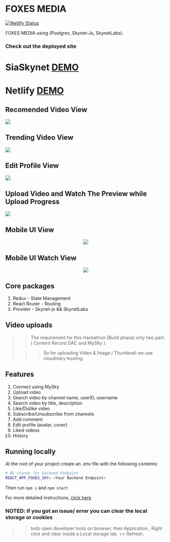 # FOXES MEDIA 

[![Netlify Status](https://api.netlify.com/api/v1/badges/772e0672-f57b-4940-9f05-e432607e3879/deploy-status)](https://app.netlify.com/sites/festive-hopper-a48689/deploys)



FOXES MEDIA using  (Postgres, Skynet-Js, SkynetLabs). 



### Check out the deployed site

# SiaSkynet [DEMO](https://00087733m6vd2b20rrvddpjvcpmd16ukkb5dst2rrhva1dljctjgfco.siasky.net)

# Netlify [DEMO](https://foxes-media.netlify.app)


## Recomended Video View 

<img src="./ss/video-recomended.png">




## Trending Video View 

<img src="./ss/trending-video.png">





## Edit Profile View 

<img src="./ss/edit-profile.png">





## Upload Video and Watch The Preview while Upload Progress 

<img src="./ss/upload-video-and-watch-preview.png">





## Mobile UI View
<p align="center">
<img src="./ss/mobile-ui.png">
</p>




## Mobile UI Watch View
<p align="center">
<img src="./ss/mobile-ui-watch.png">
</p>




## Core packages

1. Redux - State Management
2. React Router - Routing
3. Provider - Skynet-js && SkynetLabs

## Video uploads
>> The requirement for this Hackathon (Build phase) only two part. ( Content Record DAC and MySKy ). 
>>> So for uploading Video & Image / Thumbnail we use cloudinary hosting. 


## Features

1. Connect using MySky
2. Upload video
3. Search video by channel name, userID, username
4. Search video by title, description
5. Like/Dislike video
6. Subscribe/Unsubscribe from channels
7. Add comment
8. Edit profile (avatar, cover)
9. Liked videos
10. History


## Running locally

At the root of your project create an .env file with the following contents:

```bash
# BE stands for Backend Endpoint
REACT_APP_FOXES_SKY= <Your Backend Endpoint>
```

Then run <code>npm i</code> and <code>npm start</code> 

For more detailed instructions, [click here](#)

### NOTED: if you got an issue/ error you can clear the local storage or cookies
>> todo open developer tools on browser, then Application , Right click and clear inside a Local storage tab. >> Refresh.  
